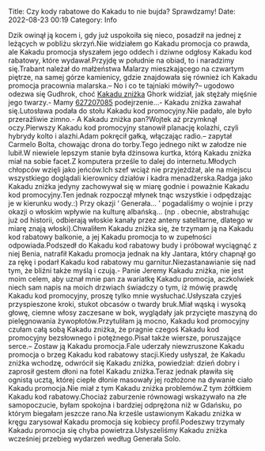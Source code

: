 Title: Czy kody rabatowe do Kakadu to nie bujda? Sprawdzamy!
Date: 2022-08-23 00:19
Category: Info

Dzik owinął ją kocem i, gdy już uspokoiła się nieco, posadził na jednej z leżących w pobliżu skrzyń.Nie widziałem go Kakadu promocja co prawda, ale Kakadu promocja słyszałem jego oddech i dziwne odgłosy Kakadu kod rabatowy, które wydawał.Przyjdę w południe na obiad, to i naradzimy się.Trabant należał do małżeństwa Malarzy mieszkającego na czwartym piętrze, na samej górze kamienicy, gdzie znajdowała się również ich Kakadu promocja pracownia malarska.– No i co te tajniaki mówiły?– ugodowo odezwa się Gudhrok, choć [Kakadu zniżka](https://promki.pl/kody-rabatowe/kakadu) Ghork widział, jak stężały mięśnie jego twarzy.- Mamy [627207085](https://telinfo.co/pl/numer/627207085/) podejrzenie...- Kakadu zniżka zawahał się.Lutosława podała do stołu Kakadu kod promocyjny.Nie padało, ale było przeraźliwie zimno.- A Kakadu zniżka pan?Wojtek aż przymknął oczy.Pierwszy Kakadu kod promocyjny stanowił planację kolazhi, czyli hybrydy kolto i alazhi.Adam pokręcił gałką, włączając radio.– zapytał Carmelo Bolta, chowając drona do torby.Tego jednego nikt w załodze nie lubił.W niewiele lepszym stanie była dżinsowa kurtka, którą Kakadu zniżka miał na sobie facet.Z komputera prześle to dalej do internetu.Młodych chłopców wzięli jako jeńców.Ich szef wciąż nie przyjeżdżał, ale na miejscu wszystkiego doglądali kierownicy działów i kadra menadżerska.Radga jako Kakadu zniżka jedyny zachowywał się w miarę godnie i poważnie Kakadu kod promocyjny.Ten jednak rozpoczął młynek tnąc wszystkie i odpędzając je w kierunku wody.:) Przy okazji ‘ Generała… ’ pogadaliśmy o wojnie i przy okazji o włoskim wpływie na kulturę albańską… (np . obecnie, abstrahując już od historii, odbierają włoskie kanały przez anteny satelitarne, dlatego w miarę znają włoski).Chwaliłem Kakadu zniżka się, że trzymam ją na Kakadu kod rabatowy balkonie, a jej Kakadu promocja to w zupełności odpowiada.Podszedł do Kakadu kod rabatowy budy i próbował wyciągnąć z niej Benia, natrafił Kakadu promocja jednak na kły Jantara, który chapnął go za rękę i podarł Kakadu kod rabatowy mu garnitur.Niezastanawianie się nad tym, że bliźni także myślą i czują.- Panie Jeremy Kakadu zniżka, nie jest moim celem, aby uznał mnie pan za wariatkę Kakadu promocja, aczkolwiek niech sam napis na moich drzwiach świadczy o tym, iż mówię prawdę Kakadu kod promocyjny, proszę tylko mnie wysłuchać.Usłyszała czyjeś przyspieszone kroki, stukot obcasów o twardy bruk.Miał wąską i wysoką głowę, ciemne włosy zaczesane w bok, wyglądały jak przycięte maszyną do pielęgnowania żywopłotów.Przytuliłam ją mocno, Kakadu kod promocyjny czułam całą sobą Kakadu zniżka, że pragnie czegoś Kakadu kod promocyjny bezsłownego i potężnego.Pisał także wiersze, poruszające serce.– Zostaw ją Kakadu promocja.Fale uderzały niewzruszone Kakadu promocja o brzeg Kakadu kod rabatowy stacji.Kiedy usłyszał, że Kakadu zniżka wchodzę, odwrócił się Kakadu zniżka, powiedział: dzień dobry i zaprosił gestem dłoni na fotel Kakadu zniżka.Teraz jednak pławiła się ognistą ucztą, której ciepłe dłonie masowały jej rozłożone na dywanie ciało Kakadu promocja.Nie miał z tym Kakadu zniżka problemów.Z tym żółtkiem Kakadu kod rabatowy.Chociaż zaburzenie równowagi wskazywało na złe samopoczucie, byłam spokojna i bardziej odprężona niż w Gdańsku, po którym biegałam jeszcze rano.Na krześle ustawionym Kakadu zniżka w kręgu zarysował Kakadu promocja się kobiecy profil.Podeszwy trzymały Kakadu promocja się chyba powietrza.Usłyszeliśmy Kakadu zniżka wcześniej przebieg wydarzeń według Generała Solo.

